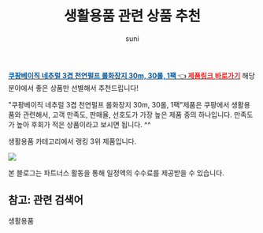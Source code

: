 ﻿---
layout: post
title:  "생활용품 관련 상품 추천" 
author: suni
categories: [ 선물 ]
tags: []
image: https://static.coupangcdn.com/image/retail/images/13429987375406-aaf03e60-844c-4fbd-9559-84428a3a91ff.jpg 
description: "쿠팡에서 관련 상품으로 가장 고객 선호도가 높은 제품 중 하나입니다."
---
<a href="https://link.coupang.com/re/AFFSDP?lptag=AF5011742&pageKey=328677319&itemId=1051091399&vendorItemId=5517808550&traceid=V0-113-580cc5149a5b3679"><b><font color='#01579B'>쿠팡베이직 네추럴 3겹 천연펄프 롤화장지 30m, 30롤, 1팩 </font></b>👈<b><font color='#f71919'> 제품링크 바로가기</font></b></a>
해당 분야에서 좋은 상품만 선별해서 추천드립니다!

"쿠팡베이직 네추럴 3겹 천연펄프 롤화장지 30m, 30롤, 1팩"제품은 쿠팡에서 생활용품와 관련해서, 고객 만족도, 판매율, 선호도가 가장 높은 제품 중의 하나입니다.
만족도가 높아 후회가 적은 상품이라고 보시면 됩니다. ^^

생활용품 카테고리에서 랭킹  3위 제품입니다. 

<a href="https://link.coupang.com/re/AFFSDP?lptag=AF5011742&pageKey=328677319&itemId=1051091399&vendorItemId=5517808550&traceid=V0-113-580cc5149a5b3679"> <img src="https://static.coupangcdn.com/image/retail/images/13429987375406-aaf03e60-844c-4fbd-9559-84428a3a91ff.jpg"></a>

본 블로그는 파트너스 활동을 통해 일정액의 수수료를 제공받을 수 있습니다.

## 참고: 관련 검색어    
생활용품